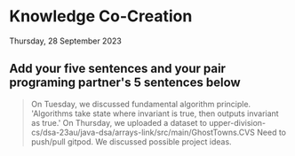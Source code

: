 # Knowledge Co-Creation
Thursday, 28 September 2023

## Add your five sentences and your pair programing partner's 5 sentences below
> On Tuesday, we discussed fundamental algorithm principle.
> 'Algorithms take state where invariant is true, then outputs invariant as true.'
> On Thursday, we uploaded a dataset to upper-division-cs/dsa-23au/java-dsa/arrays-link/src/main/GhostTowns.CVS
> Need to push/pull gitpod.
> We discussed possible project ideas.
